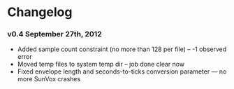 # Changelog

### v0.4 September 27th, 2012

* Added sample count constraint (no more than 128 per file) – -1 observed error
* Moved temp files to system temp dir – job done clear now
* Fixed envelope length and seconds-to-ticks conversion parameter — no more SunVox crashes